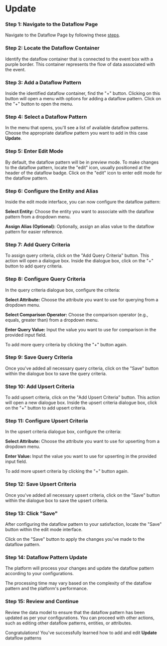 # Update

### Step 1: Navigate to the Dataflow Page

Navigate to the Dataflow Page by following these [steps](../../Naviage%20to%20Dataflow%20Page%2039d9ed3529a94178bf063c9f7ef0bc96.md).

### **Step 2: Locate the Dataflow Container**

Identify the dataflow container that is connected to the event box with a purple border. This container represents the flow of data associated with the event.

### **Step 3: Add a Dataflow Pattern**

Inside the identified dataflow container, find the "+" button. Clicking on this button will open a menu with options for adding a dataflow pattern. Click on the "+" button to open the menu.

<!-- ![Untitled](Update%201006325e34a04ed2998a2034c9d555fc/Untitled.png) -->

### **Step 4: Select a Dataflow Pattern**

In the menu that opens, you'll see a list of available dataflow patterns. Choose the appropriate dataflow pattern you want to add in this case **Update**.

<!-- ![Untitled](Update%201006325e34a04ed2998a2034c9d555fc/Untitled%201.png) -->

### **Step 5: Enter Edit Mode**

By default, the dataflow pattern will be in preview mode. To make changes to the dataflow pattern, locate the "edit" icon, usually positioned at the header of the dataflow badge. Click on the "edit" icon to enter edit mode for the dataflow pattern.

<!-- ![Untitled](Update%201006325e34a04ed2998a2034c9d555fc/Untitled%202.png) -->

### **Step 6: Configure the Entity and Alias**

Inside the edit mode interface, you can now configure the dataflow pattern:

**Select Entity:** Choose the entity you want to associate with the dataflow pattern from a dropdown menu.

**Assign Alias (Optional):** Optionally, assign an alias value to the dataflow pattern for easier reference.

<!-- ![Untitled](Update%201006325e34a04ed2998a2034c9d555fc/Untitled%203.png) -->

### **Step 7: Add Query Criteria**

To assign query criteria, click on the "Add Query Criteria" button. This action will open a dialogue box. Inside the dialogue box, click on the "+" button to add query criteria.

<!-- ![Untitled](Update%201006325e34a04ed2998a2034c9d555fc/Untitled%204.png)

![Untitled](Update%201006325e34a04ed2998a2034c9d555fc/Untitled%205.png) -->

### **Step 8: Configure Query Criteria**

In the query criteria dialogue box, configure the criteria:

**Select Attribute:** Choose the attribute you want to use for querying from a dropdown menu.

**Select Comparison Operator:** Choose the comparison operator (e.g., equals, greater than) from a dropdown menu.

**Enter Query Value:** Input the value you want to use for comparison in the provided input field.

To add more query criteria by clicking the "+" button again.

<!-- ![Untitled](Update%201006325e34a04ed2998a2034c9d555fc/Untitled%206.png) -->

### **Step 9: Save Query Criteria**

Once you've added all necessary query criteria, click on the "Save" button within the dialogue box to save the query criteria.

<!-- ![Untitled](Update%201006325e34a04ed2998a2034c9d555fc/Untitled%207.png) -->

### **Step 10: Add Upsert Criteria**

To add upsert criteria, click on the "Add Upsert Criteria" button. This action will open a new dialogue box. Inside the upsert criteria dialogue box, click on the "+" button to add upsert criteria.
<!--
![Untitled](Update%201006325e34a04ed2998a2034c9d555fc/Untitled%208.png)

![Untitled](Update%201006325e34a04ed2998a2034c9d555fc/Untitled%209.png) -->

### **Step 11: Configure Upsert Criteria**

In the upsert criteria dialogue box, configure the criteria:

**Select Attribute:** Choose the attribute you want to use for upserting from a dropdown menu.

**Enter Value:** Input the value you want to use for upserting in the provided input field.

To add more upsert criteria by clicking the "+" button again.

### **Step 12: Save Upsert Criteria**

Once you've added all necessary upsert criteria, click on the "Save" button within the dialogue box to save the upsert criteria.

### **Step 13: Click "Save"**

After configuring the dataflow pattern to your satisfaction, locate the "Save" button within the edit mode interface.

Click on the "Save" button to apply the changes you've made to the dataflow pattern.

### **Step 14: Dataflow Pattern Update**

The platform will process your changes and update the dataflow pattern according to your configurations.

The processing time may vary based on the complexity of the dataflow pattern and the platform's performance.

### **Step 15: Review and Continue**

Review the data model to ensure that the dataflow pattern has been updated as per your configurations. You can proceed with other actions, such as editing other dataflow patterns, entities, or attributes.

Congratulations! You've successfully learned how to add and edit **Update** dataflow patterns